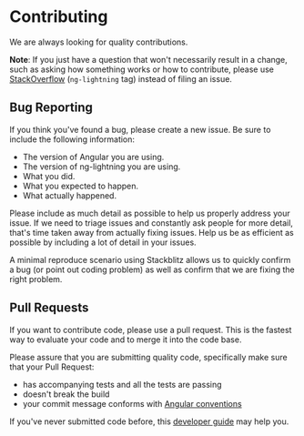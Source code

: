 # Contributing

We are always looking for quality contributions.

**Note**: If you just have a question that won't necessarily result in a change, such as asking how something works or how to contribute, please use [StackOverflow](http://stackoverflow.com/questions/tagged/ng-lightning) (`ng-lightning` tag) instead of filing an issue.

## Bug Reporting
If you think you've found a bug, please create a new issue. Be sure to include the following information:

  * The version of Angular you are using.
  * The version of ng-lightning you are using.
  * What you did.
  * What you expected to happen.
  * What actually happened.

Please include as much detail as possible to help us properly address your issue. If we need to triage issues and constantly ask people for more detail, that's time taken away from actually fixing issues. Help us be as efficient as possible by including a lot of detail in your issues.

A minimal reproduce scenario using Stackblitz allows us to quickly confirm a bug (or point out coding problem) as well as confirm that we are fixing the right problem.

## Pull Requests
If you want to contribute code, please use a pull request. This is the fastest way to evaluate your code and to merge it into the code base.

Please assure that you are submitting quality code, specifically make sure that your Pull Request:
 * has accompanying tests and all the tests are passing
 * doesn't break the build
 * your commit message conforms with [Angular conventions](https://github.com/stevemao/conventional-changelog-angular/blob/master/convention.md)

If you've never submitted code before, this [developer guide](DEVELOPER.md) may help you.
